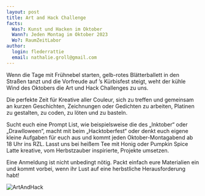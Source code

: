 ```yaml
---
layout: post
title: Art and Hack Challenge
facts:
  Was?: Kunst und Hacken im Oktober
  Wann?: Jeden Montag im Oktober 2023
  Wo?: RaumZeitLabor
author:
  login: flederrattie
  email: nathalie.groll@gmail.com
---
```


Wenn die Tage mit Frühnebel starten, gelb-rotes Blätterballett in den Straßen tanzt und die Vorfreude auf ’s Kürbisfest steigt, weht der kühle Wind des Oktobers die Art und Hack Challenges zu uns.

Die perfekte Zeit für Kreative aller Couleur, sich zu treffen und gemeinsam an kurzen Geschichten, Zeichnungen oder Gedichten zu arbeiten, Platinen zu gestalten, zu coden, zu löten und zu basteln.

Sucht euch eine Prompt List, wie beispielsweise die des „Inktober“ oder „Drawlloween“, macht mit beim „Hacktoberfest“ oder denkt euch eigene kleine Aufgaben für euch aus und kommt jeden Oktober-Montagabend ab 18 Uhr ins RZL. Lasst uns bei heißem Tee mit Honig oder Pumpkin Spice Latte kreative, vom Herbstzauber inspirierte, Projekte umsetzen.

Eine Anmeldung ist nicht unbedingt nötig. Packt einfach eure Materialien ein und kommt vorbei, wenn ihr Lust auf eine herbstliche Herausforderung habt!

![ArtAndHack](/assets/ArtHacktober.jpg)
